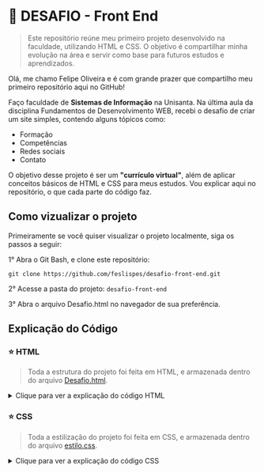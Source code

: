 # 🎯 DESAFIO - Front End 
 
>Este repositório reúne meu primeiro projeto desenvolvido na faculdade, utilizando HTML e CSS. O objetivo é compartilhar minha evolução na área e servir como base para futuros estudos e aprendizados.

Olá, me chamo Felipe Oliveira e é com grande prazer que compartilho meu primeiro repositório aqui no GitHub!

Faço faculdade de **Sistemas de Informação** na Unisanta. Na última aula da disciplina Fundamentos de Desenvolvimento WEB, recebi o desafio de criar um site simples, contendo alguns tópicos como: 

- Formação 
- Competências
- Redes sociais 
- Contato 

O objetivo desse projeto é ser um **"currículo virtual"**, além de aplicar conceitos básicos de HTML e CSS para meus estudos. Vou explicar aqui no repositório, o que cada parte do código faz.

## Como vizualizar o projeto

Primeiramente se você quiser visualizar o projeto localmente, siga os passos a seguir:

1° Abra o Git Bash, e clone este repositório:
````
git clone https://github.com/feslispes/desafio-front-end.git
````
2° Acesse a pasta do projeto:
`desafio-front-end`

3° Abra o arquivo Desafio.html no navegador de sua preferência.

## Explicação do Código

### ⭐ HTML

> Toda a estrutura do projeto foi feita em HTML, e armazenada dentro do arquivo [Desafio.html](Desafio.html).

<details>
<summary>Clique para ver a explicação do código HTML</summary>

 #### 🧩 Estrutura do Código
 ````html
 <!DOCTYPE html>
 <html lang="pt-br">
 ````
 Essa é a parte **inicial** do código, onde defino o documento como _HTML5_ e o idioma do site como português do Brasil.

#### 🌐 Cabeçalho (`<head>`)

```html
<head>
    <meta charset="UTF-8">
    <meta http-equiv="X-UA-Compatible" content="IE=edge">
    <meta name="viewport" content="width=device-width, initial-scale=1.0">
    <link rel="stylesheet" href="CSS/estilo.css">
    <title>feslispes | Felipe Oliveira</title>
</head>
```

Nessa parte do código, o cabeçalho:
- Garante que o site aceite caracteres acentuados.
- Configura o site para ser responsivo em dispositivos móveis.
- Importa a folha de estilos.
- Define o título da aba do navegador.

#### 🙋‍♂️ Apresentação Inicial

```html
<body>
    <h1>Felipe Oliveira
        <a href="[https://www.linkedin.com/in/felipe-oliveira-contato/](https://www.linkedin.com/in/felipe-oliveira-contato/)" target="_blank">
            <img src="imgs/icone-linkedin.png">
        </a>
        ...
    </h1>
```

Primeiramente, eu declaro o elemento `<body>` que representa o "corpo" do código. Logo após, o site irá mostrar meu nome e links clicáveis para o LinkedIn, WhatsApp e GitHub, com ícones.

#### 🎓 Formação

```html
<a href="[http://www.unisanta.br](http://www.unisanta.br)" target="_blank"><img class="links-formacao" src="imgs/logo-santa.jpg"></a>
<p>
    <b>Universidade Santa Cecília</b>
    <br>
    Sistemas de Informação
    <br>
    2025 - 2028
</p>
```

Agora apresento minha trajetória acadêmica, onde estou cursando o ensino superior e onde cursei o ensino médio. Cada formação possui um logo clicável e uma descrição.

#### 💪 Competências (Hard e Soft Skills)

```html
<table>
    <tr>
        <th>Hard Skills</th>
        <th>Soft Skills</th>
    </tr>
    ...
</table>
```

Utilizo uma tabela para organizar minhas habilidades, separando as técnicas das comportamentais por meio do elemento `<table>`.

#### 🌐 Redes Sociais

```html
<div class="container">
    <ul>
        <li>
            <a href="[https://www.instagram.com/_feslispes_/](https://www.instagram.com/_feslispes_/)" target="_blank">@_feslispes_</a> | Instagram 📸
        </li>
        ...
    </ul>
</div>
```

Criei uma lista com links diretos para minhas redes sociais. Você pode notar no código que utilizei a tag `<div>` para agrupar os elementos da lista, e será usada novamente mais pra frente.
Além disso, utilizei o elemento `<ul>` para estruturar a lista.

#### 📞 Contato

```html
<form method="post" action="[https://professores.unisanta.br/sobrino/scripts/mostra-v2.php](https://professores.unisanta.br/sobrino/scripts/mostra-v2.php)">
    <label for="email">E-mail</label>
    <input type="email" ... required>
    
    <label for="mensagem">Mensagem</label>
    <textarea ...></textarea>
    
    <div class="container"><button type="submit">Enviar</button></div>
</form>
```

Por último, adicionei um formulário que permite enviar mensagens via e-mail. Alguns pontos importantes dessa parte:
- O elemento `<form>` representa o formulário. O atributo `action` define para onde as informações preenchidas serão enviadas, no caso, um site usado apenas para teste, a 
fim de verificar se o envio está funcionando.

- O elemento `<button>`, que foi adicionado para o envio de dados. Se você notar, ele também carrega a tag `<div>`, que será usada para facilitar a formatação do site na folha de estilos.

</details>

### ⭐ CSS

> Toda a estilização do projeto foi feita em CSS, e armazenada dentro do arquivo [estilo.css](CSS/estilo.css).

<details>
<summary>Clique para ver a explicação do código CSS</summary>

#### 📄 Fonte e alinhamento

```css
body {
    font-family: -apple-system, BlinkMacSystemFont, 'Segoe UI', Roboto, Oxygen, Ubuntu, Cantarell, 'Open Sans', 'Helvetica Neue', sans-serif;
    font-size: 100%;
    text-align: center;
}
```

O `body` tem a função de definir uma família de fontes modernas e seguras, além de centralizar os textos.

#### 🙎‍♂️ Imagem de perfil

```css
#perfil-img {
    border-radius: 100%;
}
```

Adicionei o seletor `#perfil-img` e apliquei a propriedade `border-radius`, que deixa a imagem em formato circular.

#### 📚 Títulos

```css
h2 {
    border-bottom: 1px solid #000000;
}
```

Todos os títulos representados pela tag `<h2>` recebem uma linha inferior (`border-bottom`), e os títulos `<h3>` ganham sublinhado (`text-decoration: underline`).

#### 🌆 Tamanho de imagens

```css
.links-formacao {
    width: 80px;
}
```

A classe `.links-formacao` ajusta o tamanho dos logos para 80px (pixels) de largura.

#### 📌 Tabela

```css
table {
    border-collapse: collapse;
    display: inline-table;
}
...
```

Na tabela, adicionei a propriedade `border-collapse` para unir as bordas, cabeçalhos (`<th>`) com fundo preto e letras brancas, e células (`<td>`) centralizadas com espaçamento interno.

#### 📝 Formulário

> Foram aplicadas diversas estilizações ao formulário, então irei separá-las em tópicos.

```css
label, button {
    font-weight: bold;
    display: block;
}
```

Defini que tanto os textos dos elementos `label` quanto do `button` apareçam em negrito. Além disso, usei a propriedade `display: block` para que cada um ocupe toda a largura disponível, ficando organizados em linhas separadas.

```css
input, textarea {
    margin-bottom: 1rem;
    padding: 0.25rem;
    ...
}
#email {
    width: 15rem;
}
#mensagem {
    width: 25rem;
    ...
}
```

Aqui eu declaro que os elementos `input` e `textarea` tenham espaçamento, bordas arredondadas e tamanhos definidos (para `#email` e `#mensagem`, respectivamente).
````css
.container{
    display: flex;
    justify-content: center;
    align-items: center;
}
button{
    display: flex;
    background-color: #000;
...
button:hover{
    background-color: #555;
    border: solid #555;
}
````
O botão de envio possui fundo preto com texto branco, muda de cor ao passar o mouse e fica centralizado com o auxílio da classe `.container`.

#### 🔗 Links
````css
a{
    color: #000;
    font-weight: bold;
}
a:hover{
    color: #555;
}
````
Por último, os links aparecem em negrito e na cor preta, mudando para cinza no `hover`.

</details>


